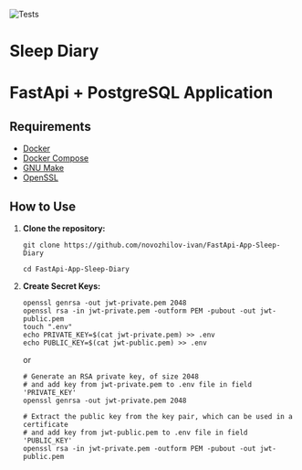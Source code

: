 ![Tests](https://github.com/novozhilov-ivan/FastApi-App-Sleep-Diary/actions/workflows/run_tests.yml/badge.svg)
# Sleep Diary
# FastApi + PostgreSQL Application 


## Requirements

- [Docker](https://www.docker.com/get-started)
- [Docker Compose](https://docs.docker.com/compose/install/)
- [GNU Make](https://www.gnu.org/software/make/)
- [OpenSSL](https://openssl-library.org/source/gitrepo/)

## How to Use

1. **Clone the repository:**

   ```shell
   git clone https://github.com/novozhilov-ivan/FastApi-App-Sleep-Diary
   ```
   ```shell
   cd FastApi-App-Sleep-Diary
   ```

2. **Create Secret Keys:**
    ```shell
    openssl genrsa -out jwt-private.pem 2048
    openssl rsa -in jwt-private.pem -outform PEM -pubout -out jwt-public.pem
    touch ".env"
    echo PRIVATE_KEY=$(cat jwt-private.pem) >> .env
    echo PUBLIC_KEY=$(cat jwt-public.pem) >> .env
    ```
   or
    ```shell
    # Generate an RSA private key, of size 2048
    # and add key from jwt-private.pem to .env file in field 'PRIVATE_KEY'
    openssl genrsa -out jwt-private.pem 2048
    ```
    
    ```shell
    # Extract the public key from the key pair, which can be used in a certificate
    # and add key from jwt-public.pem to .env file in field 'PUBLIC_KEY'
    openssl rsa -in jwt-private.pem -outform PEM -pubout -out jwt-public.pem
    ```
